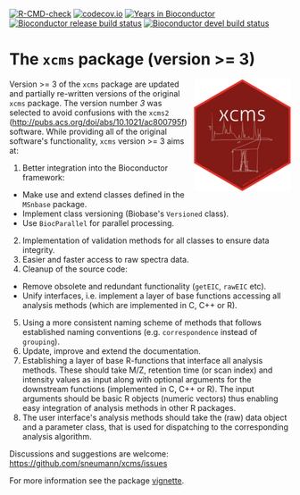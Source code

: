 [![R-CMD-check](https://github.com/sneumann/xcms/workflows/R-CMD-check/badge.svg)](https://github.com/sneumann/xcms/actions?query=workflow%3AR-CMD-check)
[![codecov.io](https://codecov.io/github/sneumann/xcms/coverage.svg?branch=master)](https://codecov.io/github/sneumann/xcms?branch=master)
[![Years in Bioconductor](http://www.bioconductor.org/shields/years-in-bioc/xcms.svg)](http://www.bioconductor.org/packages/release/bioc/html/xcms.html)
[![Bioconductor release build status](http://www.bioconductor.org/shields/build/release/bioc/xcms.svg)](http://www.bioconductor.org/packages/release/bioc/html/xcms.html)
[![Bioconductor devel build status](http://www.bioconductor.org/shields/build/devel/bioc/xcms.svg)](http://www.bioconductor.org/checkResults/devel/bioc-LATEST/xcms.html)

# The `xcms` package (version >= 3)

<img align = "right" src="https://raw.githubusercontent.com/Bioconductor/BiocStickers/master/xcms/xcms.png" height="200">


Version >= 3 of the `xcms` package are updated and partially re-written versions
of the original `xcms` package. The version number *3* was selected to avoid
confusions with the `xcms2` (http://pubs.acs.org/doi/abs/10.1021/ac800795f)
software. While providing all of the original software's functionality, `xcms`
version >= 3 aims at:

1) Better integration into the Bioconductor framework:
  - Make use and extend classes defined in the `MSnbase` package.
  - Implement class versioning (Biobase's `Versioned` class).
  - Use `BiocParallel` for parallel processing.
2) Implementation of validation methods for all classes to ensure data
   integrity.
3) Easier and faster access to raw spectra data.
4) Cleanup of the source code:
  - Remove obsolete and redundant functionality (`getEIC`, `rawEIC` etc).
  - Unify interfaces, i.e. implement a layer of base functions accessing all
    analysis methods (which are implemented in C, C++ or R).
5) Using a more consistent naming scheme of methods that follows established
   naming conventions (e.g. `correspondence` instead of `grouping`).
6) Update, improve and extend the documentation.
7) Establishing a layer of base R-functions that interface all analysis
   methods. These should take M/Z, retention time (or scan index) and intensity
   values as input along with optional arguments for the downstream functions
   (implemented in C, C++ or R). The input arguments should be basic R objects
   (numeric vectors) thus enabling easy integration of analysis methods in other
   R packages.
8) The user interface's analysis methods should take the (raw) data object and a
   parameter class, that is used for dispatching to the corresponding analysis
   algorithm.

Discussions and suggestions are welcome:
https://github.com/sneumann/xcms/issues

For more information see the package [vignette](vignettes/xcms.Rmd).
